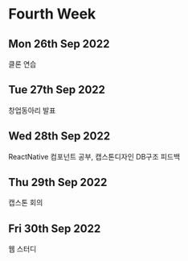 Fourth Week
=============
Mon 26th Sep 2022
-----------------
클론 연습

Tue 27th Sep 2022
-------------------
창업동아리 발표

Wed 28th Sep 2022
-------------------
ReactNative 컴포넌트 공부, 캡스톤디자인 DB구조 피드백

Thu 29th Sep 2022
--------------------
캡스톤 회의

Fri 30th Sep 2022
--------------------
웹 스터디
